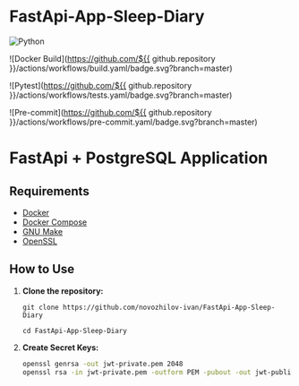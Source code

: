 # FastApi-App-Sleep-Diary


![Python](https://img.shields.io/badge/python-3.12-3776AB?style=for-the-badge&logo=python&logoColor=white)

![Docker Build](https://github.com/${{ github.repository }}/actions/workflows/build.yaml/badge.svg?branch=master)

![Pytest](https://github.com/${{ github.repository }}/actions/workflows/tests.yaml/badge.svg?branch=master)

![Pre-commit](https://github.com/${{ github.repository }}/actions/workflows/pre-commit.yaml/badge.svg?branch=master)

# FastApi + PostgreSQL Application


## Requirements

- [Docker](https://www.docker.com/get-started)
- [Docker Compose](https://docs.docker.com/compose/install/)
- [GNU Make](https://www.gnu.org/software/make/)
- [OpenSSL](https://openssl-library.org/source/gitrepo/)

## How to Use

1. **Clone the repository:**

   ```shell
   git clone https://github.com/novozhilov-ivan/FastApi-App-Sleep-Diary
   ```
   ```shell
   cd FastApi-App-Sleep-Diary
   ```

2. **Create Secret Keys:**
    ```bash
    openssl genrsa -out jwt-private.pem 2048
    openssl rsa -in jwt-private.pem -outform PEM -pubout -out jwt-public.pem
    ```
